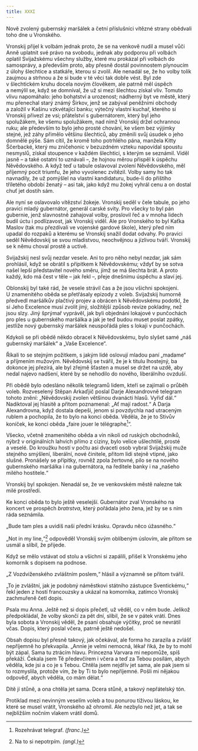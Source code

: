 ```yaml
---
title: XXXI
---
```


Nově zvolený gubernský maršálek a četní příslušníci vítězné strany obědvali toho dne u Vronského.

Vronskij přijel k volbám jednak proto, že se na venkově nudil a musel vůči Anně uplatnit své právo na svobodu, jednak aby podporou při volbách oplatil Svijažskému všechny služby, které mu prokázal při volbách do samosprávy, a především proto, aby přesně dostál povinnostem plynoucím z úlohy šlechtice a statkáře, kterou si zvolil. Ale nenadál se, že ho volby tolik zaujmou a strhnou a že si bude v té věci tak dobře vést. Byl zde v šlechtickém kruhu docela novým člověkem, ale patrně měl úspěch a nemýlil se, když se domníval, že už si mezi šlechtou získal vliv. Tomuto vlivu napomáhalo: jeho bohatství a urozenost; nádherný byt ve městě, který mu přenechal starý známý Širkov, jenž se zabýval peněžními obchody a založil v Kašinu vzkvétající banku; výtečný vlastní kuchař, kterého si Vronskij přivezl ze vsi; přátelství s gubernátorem, který byl jeho spolužákem, ke všemu spolužákem, nad nímž Vronskij držel ochrannou ruku; ale především to bylo jeho prosté chování, ke všem bez výjimky stejné, jež záhy přimělo většinu šlechticů, aby změnili svůj úsudek o jeho domnělé pýše. Sám cítil, že kromě toho potrhlého pána, manžela Kitty Ščerbacké, který mu zničehonic v bezuzdném vzteku napovídal spoustu nesmyslů, získal stoupence v každém šlechtici, s kterým se seznámil. Viděl jasně – a také ostatní to uznávali –, že hojnou měrou přispěl k úspěchu Něvědovského. A když teď u tabule oslavoval zvolení Něvědovského, měl příjemný pocit triumfu, že jeho vyvolenec zvítězil. Volby samy ho tak navnadily, že už pomýšlel na vlastní kandidaturu, bude-li do příštího tříletého období ženatý – asi tak, jako když mu žokej vyhrál cenu a on dostal chuť jet dostih sám.

Ale nyní se oslavovalo vítězství žokeje. Vronskij seděl v čele tabule, po jeho pravici mladý gubernátor, generál carské svity. Pro všecky to byl pán gubernie, jenž slavnostně zahajoval volby, proslovil řeč a v mnoha lidech budil úctu i podlízavost, jak Vronskij viděl. Ale pro Vronského to byl Kaťka Maslov (tak mu přezdívali ve vojenské gardové škole), který před ním upadal do rozpaků a kterému se Vronskij snažil dodat odvahy. Po pravici seděl Něvědovskij se svou mladistvou, neochvějnou a jízlivou tváří. Vronskij se k němu choval prostě a uctivě.

Svijažskij nesl svůj nezdar vesele. Ani to pro něho nebyl nezdar, jak sám prohlásil, když se obrátil s přípitkem k Něvědovskému; vždyť by se sotva našel lepší představitel nového směru, jímž se má šlechta brát. A proto každý, kdo má čest v těle – jak řekl –, přeje dnešnímu úspěchu a slaví jej.

Oblonskij byl také rád, že vesele strávil čas a že jsou všichni spokojeni. U znamenitého oběda se přetřásaly epizody z voleb. Svijažskij humorně předvedl maršálkův plačtivý projev a obrácen k Něvědovskému podotkl, že si Jeho Excelence musí zvolit jiný, složitější způsob revize pokladny, než jsou slzy. Jiný šprýmař vyprávěl, jak byli objednáni lokajové v punčochách pro ples u gubernského maršálka a jak je teď budou muset poslat zpátky, jestliže nový gubernský maršálek neuspořádá ples s lokaji v punčochách.

Kdykoli se při obědě někdo obracel k Něvědovskému, bylo slyšet samé „náš gubernský maršálek“ a „Vaše Excelence“.

Říkali to se stejným požitkem, s jakým lidé oslovují mladou paní „madame“ a příjmením mužovým. Něvědovskij se tvářil, že je k titulu lhostejný, ba dokonce jej přezírá, ale byl zřejmě šťasten a musel se držet na uzdě, aby nedal najevo nadšení, které by se nehodilo do nového, liberálního ovzduší.

Při obědě bylo odesláno několik telegramů lidem, kteří se zajímali o průběh voleb. Rozveselený Stěpan Arkaďjič poslal Darje Alexandrovně telegram tohoto znění: „Něvědovskij zvolen většinou dvanácti hlasů. Vyřiď dál.“ Nadiktoval jej hlasitě a přitom poznamenal: „Ať mají radost.“ A Darja Alexandrovna, když dostala depeši, jenom si povzdychla nad utraceným rublem a pochopila, že to bylo na konci oběda. Věděla, že je to Stivův koníček, ke konci oběda „faire jouer le télégraphe[^42]“.

Všecko, včetně znamenitého oběda a vín nikoli od ruských obchodníků, nýbrž v originálních lahvích přímo z ciziny, bylo velice ušlechtilé, prosté a veselé. Do kroužku hostí v počtu asi dvaceti osob vybral Svijažskij muže stejného smýšlení, liberální, nové činitele, přitom lidi stejně vtipné, jako slušné. Pronášely se přípitky, rovněž zpola žertovné, pilo se na nového gubernského maršálka i na gubernátora, na ředitele banky i na „našeho milého hostitele.“

Vronskij byl spokojen. Nenadál se, že ve venkovském městě nalezne tak milé prostředí.

Ke konci oběda to bylo ještě veselejší. Gubernátor zval Vronského na koncert ve prospěch _bratrstva_, který pořádala jeho žena, jež by se s ním ráda seznámila.

„Bude tam ples a uvidíš naši přední krásku. Opravdu něco úžasného.“

„Not in my line,“[^43] odpověděl Vronskij svým oblíbeným úslovím, ale přitom se usmál a slíbil, že přijede.

Když se mělo vstávat od stolu a všichni si zapálili, přišel k Vronskému jeho komorník s dopisem na podnose.

„Z Vozdviženského zvláštním poslem,“ hlásil a významně se přitom tvářil.

„To je zvláštní, jak je podobný náměstkovi státního zástupce Sventickému,“ řekl jeden z hostí francouzsky a ukázal na komorníka, zatímco Vronskij zachmuřeně četl dopis.

Psala mu Anna. Ještě než si dopis přečetl, už věděl, co v něm bude. Jelikož předpokládal, že volby skončí za pět dní, slíbil, že se v pátek vrátí. Dnes byla sobota a Vronskij věděl, že psaní obsahuje výčitky, proč se nevrátil včas. Dopis, který poslal včera, patrně ještě nedošel.

Obsah dopisu byl přesně takový, jak očekával, ale forma ho zarazila a zvlášť nepříjemně ho překvapila. „Annie je velmi nemocná, lékař říká, že by to mohl být zápal. Sama tu ztrácím hlavu. Princezna Varvara mi nepomůže, spíš překáží. Čekala jsem Tě předevčírem i včera a teď za Tebou posílám, abych věděla, kde jsi a co je s Tebou. Chtěla jsem nejdřív jet sama, ale pak jsem si to rozmyslila, protože vím, že by Ti to bylo nepříjemné. Pošli mi nějakou odpověď, abych věděla, co mám dělat.“

Dítě jí stůně, a ona chtěla jet sama. Dcera stůně, a takový nepřátelský tón.

Protiklad mezi nevinným veselím voleb a tou ponurou tíživou láskou, ke které se musel vrátit, Vronského až ohromil. Ale nezbylo než jet, a tak se nejbližším nočním vlakem vrátil domů.

  

[^42]: Rozehrávat telegraf. _(franc.)_

[^43]: Na to si nepotrpím. _(angl.)_
